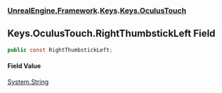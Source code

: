 ### [UnrealEngine.Framework](./UnrealEngine-Framework.md 'UnrealEngine.Framework').[Keys](./UnrealEngine-Framework-Keys.md 'UnrealEngine.Framework.Keys').[Keys.OculusTouch](./UnrealEngine-Framework-Keys-OculusTouch.md 'UnrealEngine.Framework.Keys.OculusTouch')
## Keys.OculusTouch.RightThumbstickLeft Field
  
```csharp
public const RightThumbstickLeft;
```
#### Field Value
[System.String](https://docs.microsoft.com/en-us/dotnet/api/System.String 'System.String')  
